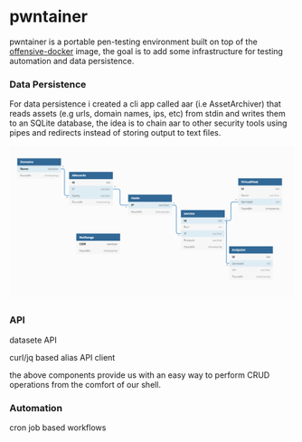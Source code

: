 # pwntainer

pwntainer is a portable pen-testing environment built on top of the [offensive-docker](https://github.com/aaaguirrep/offensive-docker) image, the goal is to add some infrastructure for testing automation and data persistence.

### Data Persistence
For data persistence i created a cli app called aar (i.e AssetArchiver) that reads assets (e.g urls, domain names, ips, etc) from stdin and writes them to an SQLite database, the idea is to chain aar to other security tools using pipes and redirects instead of storing output to text files.

![pwntainer db model](Images/pwntainer-model.PNG)

### API
datasete API

curl/jq based alias API client

the above components provide us with an easy way to perform CRUD operations from the comfort of our shell.

### Automation

cron job based workflows


